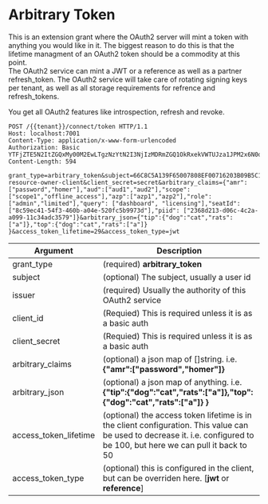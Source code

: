 # Arbitrary Token
This is an extension grant where the OAuth2 server will mint a token with anything you would like in it.  The biggest reason to do this is that the lifetime managment of an OAuth2 token should be a commodity at this point.  
The OAuth2 service can mint a JWT or a reference as well as a partner refresh_token.  The OAuth2 service will take care of rotating signing keys per tenant, as well as all storage requirements for refrence and refresh_tokens.  

You get all OAuth2 features like introspection, refresh and revoke.  

```
POST /{{tenant}}/connect/token HTTP/1.1
Host: localhost:7001
Content-Type: application/x-www-form-urlencoded
Authorization: Basic YTFjZTE5N2ItZGQxMy00M2EwLTgzNzYtN2I3NjIzMDRmZGQ1OkRxekVWTUJza1JPM2x6N0o2R2paSEoxZkVOcFNRR2NF
Content-Length: 594

grant_type=arbitrary_token&subject=66C8C5A139F65007808EF00716203B09B5C157C3&issuer=https://accounts.google.com&client_id=arbitrary-resource-owner-client&client_secret=secret&arbitrary_claims={"amr":["password","homer"],"aud":["aud1","aud2"],"scope":["scope1","offline_access"],"azp":["azp1","azp2"],"role": ["admin","limited"],"query": ["dashboard", "licensing"],"seatId": ["8c59ec41-54f3-460b-a04e-520fc5b9973d"],"piid": ["2368d213-d06c-4c2a-a099-11c34adc3579"]}&arbitrary_json={"tip":{"dog":"cat","rats":["a"]},"top":{"dog":"cat","rats":["a"]} }&access_token_lifetime=29&access_token_type=jwt
```

|Argument |Description  | 
--- | --- |
|grant_type|(required) **arbitrary_token**|
|subject|(optional) The subject, usually a user id|
|issuer|(required) Usually the authority of this OAuth2 service|
|client_id|(Requied) This is required unless it is as a basic auth|
|client_secret|(Requied) This is required unless it is as a basic auth|
|arbitrary_claims|(optional) a json map of []string. i.e. **{"amr":["password","homer"]}**|
|arbitrary_json|(optional) a json map of anything. i.e. **{"tip":{"dog":"cat","rats":["a"]},"top":{"dog":"cat","rats":["a"]} }**|
|access_token_lifetime|(optional) the access token lifetime is in the client configuration.  This value can be used to decrease it.  i.e. configured to be 100, but here we can pull it back to 50|
|access_token_type|(optional) this is configured in the client, but can be overriden here.  [**jwt** or **reference**]|
